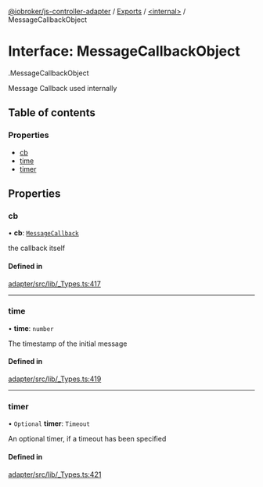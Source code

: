 [@iobroker/js-controller-adapter](../README.md) / [Exports](../modules.md) / [<internal\>](../modules/internal_.md) / MessageCallbackObject

# Interface: MessageCallbackObject

[<internal>](../modules/internal_.md).MessageCallbackObject

Message Callback used internally

## Table of contents

### Properties

- [cb](internal_.MessageCallbackObject.md#cb)
- [time](internal_.MessageCallbackObject.md#time)
- [timer](internal_.MessageCallbackObject.md#timer)

## Properties

### cb

• **cb**: [`MessageCallback`](../modules/internal_.md#messagecallback)

the callback itself

#### Defined in

[adapter/src/lib/_Types.ts:417](https://github.com/ioBroker/ioBroker.js-controller/blob/c590b2a5/packages/adapter/src/lib/_Types.ts#L417)

___

### time

• **time**: `number`

The timestamp of the initial message

#### Defined in

[adapter/src/lib/_Types.ts:419](https://github.com/ioBroker/ioBroker.js-controller/blob/c590b2a5/packages/adapter/src/lib/_Types.ts#L419)

___

### timer

• `Optional` **timer**: `Timeout`

An optional timer, if a timeout has been specified

#### Defined in

[adapter/src/lib/_Types.ts:421](https://github.com/ioBroker/ioBroker.js-controller/blob/c590b2a5/packages/adapter/src/lib/_Types.ts#L421)
